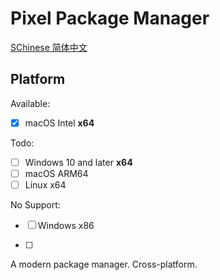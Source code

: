 # Pixel Package Manager

[SChinese 简体中文](readme/sc.md)

## Platform

Available:

- [x] macOS Intel **x64**

Todo:

- [ ] Windows 10 and later **x64**
- [ ] macOS ARM64
- [ ] Linux x64

No Support:

- [ ] Windows x86

- [ ] 

A modern package manager. Cross-platform.

